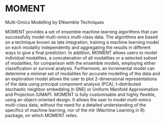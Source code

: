 # MOMENT
Multi-Omics Modelling by ENsemble Techniques

MOMENT provides a set of ensemble machine learning algorithms that can successfully model multi-omics multi-class data. The algorithms are based on a technique known as late integration, training a machine learning model on each modality independently and aggregating the results in different ways to give a final prediction. 
In addition, MOMENT allows users to model individual modalities, a concatenation of all modalities or a selected subset of modalities, for comparison with the ensemble models, employing either classification or survival analysis. Furthermore, an incremental model can determine a minimal set of modalities for accurate modelling of the data and an exploration model allows the user to plot 2-dimensional representations of the data using principal component analysis (PCA), t-distributed stochastic neighbor embedding (t-SNE) or Uniform Manifold Approximation and Projection (UMAP).
MOMENT is fully customisable and highly flexible, using an object-oriented design. It allows the user to model multi-omics multi-class data, without the need for a detailed understanding of the specifics of machine learning, nor of the mlr (Machine Learning in R) package, on which MOMENT relies.
